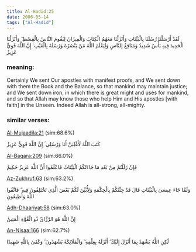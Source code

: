 ```yaml
---
title: Al-Hadid:25
date: 2006-05-14
tags: ["Al-Hadid"]
---
```

لَقَدْ أَرْسَلْنَا رُسُلَنَا بِالْبَيِّنَاتِ وَأَنْزَلْنَا مَعَهُمُ الْكِتَابَ وَالْمِيزَانَ لِيَقُومَ النَّاسُ بِالْقِسْطِ ۖ وَأَنْزَلْنَا الْحَدِيدَ فِيهِ بَأْسٌ شَدِيدٌ وَمَنَافِعُ لِلنَّاسِ وَلِيَعْلَمَ اللَّهُ مَنْ يَنْصُرُهُ وَرُسُلَهُ بِالْغَيْبِ ۚ إِنَّ اللَّهَ قَوِيٌّ عَزِيزٌ
### meaning: 
Certainly We sent Our apostles with manifest proofs, and We sent down with them the Book and the Balance, so that mankind may maintain justice; and We sent down iron, in which there is great might and uses for mankind, and so that Allah may know those who help Him and His apostles [with faith] in the Unseen. Indeed Allah is all-strong, all-mighty.
### similar verses: 

[Al-Mujaadila:21](/58/21) (sim:68.6%)

كَتَبَ اللَّهُ لَأَغْلِبَنَّ أَنَا وَرُسُلِي ۚ إِنَّ اللَّهَ قَوِيٌّ عَزِيزٌ

[Al-Baqara:209](/2/209) (sim:66.0%)

فَإِنْ زَلَلْتُمْ مِنْ بَعْدِ مَا جَاءَتْكُمُ الْبَيِّنَاتُ فَاعْلَمُوا أَنَّ اللَّهَ عَزِيزٌ حَكِيمٌ

[Az-Zukhruf:63](/43/63) (sim:63.2%)

وَلَمَّا جَاءَ عِيسَىٰ بِالْبَيِّنَاتِ قَالَ قَدْ جِئْتُكُمْ بِالْحِكْمَةِ وَلِأُبَيِّنَ لَكُمْ بَعْضَ الَّذِي تَخْتَلِفُونَ فِيهِ ۖ فَاتَّقُوا اللَّهَ وَأَطِيعُونِ

[Adh-Dhaariyat:58](/51/58) (sim:63.0%)

إِنَّ اللَّهَ هُوَ الرَّزَّاقُ ذُو الْقُوَّةِ الْمَتِينُ

[An-Nisaa:166](/4/166) (sim:62.7%)

لَٰكِنِ اللَّهُ يَشْهَدُ بِمَا أَنْزَلَ إِلَيْكَ ۖ أَنْزَلَهُ بِعِلْمِهِ ۖ وَالْمَلَائِكَةُ يَشْهَدُونَ ۚ وَكَفَىٰ بِاللَّهِ شَهِيدًا
